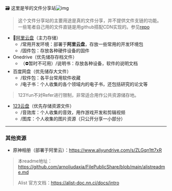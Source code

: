 🗃️ 这里是爷的文件分享站![img](https://img.shields.io/badge/Arno-fileshare-green)
> 这个文件分享站的主要用途是真的文件分享，并不提供文件支链的功能。
> 一些笔者自己用的文件直链是用github搭配CDN实现的。参见[repo](https://github.com/arnoliudaxia/FilePublicShare)

- 🌟[阿里云盘](https://www.aliyundrive.com/drive/)（主力存储）
  - /常用开发环境：部署于**阿里云盘**，存放一些常用的开发环境包
  - /固件包：存放各种硬件设备的固件
- Onedrive（优先储存存档文件）
  - （⛔暂时不可用）/说明书：存放各种设备，软件的说明文档
- 百度网盘（优先储存大文件）
  - /软件包：各平台常用软件收藏
  - /电子书：个人收集的各个领域内的电子书，还包括研究的论文等

> 123Yun不对Refer进行限制，非常适合用作公共资源储存地。 
- [123云盘](https://www.123pan.com/)（优先存储资源文件）
  - /音效库：个人收集的音效，用作游戏开发和剪辑视频
  - /图库：个人收集的图片资源（只公开分享一小部分）

---

### 其他资源

- 原神相册（部署于阿里云）：https://www.aliyundrive.com/s/ZLGqn1tt7xR

> 本readme地址：https://github.com/arnoliudaxia/FilePublicShare/blob/main/alistreadme.md
> 
> Alist 官方文档：https://alist-doc.nn.ci/docs/intro

